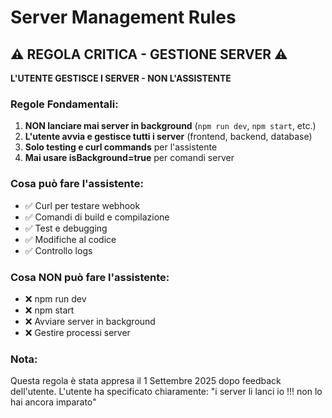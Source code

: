 # Server Management Rules

## ⚠️ REGOLA CRITICA - GESTIONE SERVER ⚠️

**L'UTENTE GESTISCE I SERVER - NON L'ASSISTENTE**

### Regole Fondamentali:
1. **NON lanciare mai server in background** (`npm run dev`, `npm start`, etc.)
2. **L'utente avvia e gestisce tutti i server** (frontend, backend, database)
3. **Solo testing e curl commands** per l'assistente
4. **Mai usare isBackground=true** per comandi server

### Cosa può fare l'assistente:
- ✅ Curl per testare webhook
- ✅ Comandi di build e compilazione
- ✅ Test e debugging
- ✅ Modifiche al codice
- ✅ Controllo logs

### Cosa NON può fare l'assistente:
- ❌ npm run dev
- ❌ npm start
- ❌ Avviare server in background
- ❌ Gestire processi server

### Nota:
Questa regola è stata appresa il 1 Settembre 2025 dopo feedback dell'utente.
L'utente ha specificato chiaramente: "i server li lanci io !!! non lo hai ancora imparato"
